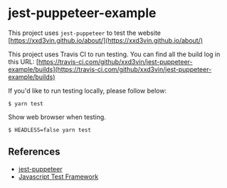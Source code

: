 # jest-puppeteer-example

This project uses `jest-puppeteer` to test the website [https://xxd3vin.github.io/about/](https://xxd3vin.github.io/about/)

This project uses Travis CI to run testing. You can find all the build log in this URL: [https://travis-ci.com/github/xxd3vin/jest-puppeteer-example/builds](https://travis-ci.com/github/xxd3vin/jest-puppeteer-example/builds)

If you'd like to run testing locally, please follow below:

```
$ yarn test
```

Show web browser when testing.

```
$ HEADLESS=false yarn test
```

## References

- [jest-puppeteer](https://github.com/smooth-code/jest-puppeteer)
- [Javascript Test Framework](https://xxd3vin.github.io/dev/js-test-framework.html)
